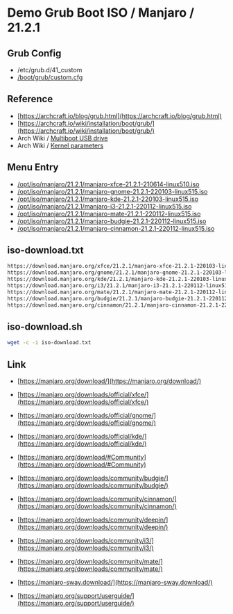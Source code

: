 

# Demo Grub Boot ISO / Manjaro / 21.2.1

## Grub Config

* /etc/grub.d/41_custom
* [/boot/grub/custom.cfg](custom.cfg)


## Reference

* [https://archcraft.io/blog/grub.html](https://archcraft.io/blog/grub.html)
* [https://archcraft.io/wiki/installation/boot/grub/](https://archcraft.io/wiki/installation/boot/grub/)
* Arch Wiki / [Multiboot USB drive](https://wiki.archlinux.org/title/Multiboot_USB_drive#Configuring_GRUB)
* Arch Wiki / [Kernel parameters](https://wiki.archlinux.org/title/Kernel_parameters#GRUB)


## Menu Entry

* [/opt/iso/manjaro/21.2.1/manjaro-xfce-21.2.1-210614-linux510.iso](https://download.manjaro.org/xfce/21.2.1/manjaro-xfce-21.2.1-220103-linux515.iso)
* [/opt/iso/manjaro/21.2.1/manjaro-gnome-21.2.1-220103-linux515.iso](https://download.manjaro.org/gnome/21.2.1/manjaro-gnome-21.2.1-220103-linux515.iso)
* [/opt/iso/manjaro/21.2.1/manjaro-kde-21.2.1-220103-linux515.iso](https://download.manjaro.org/kde/21.2.1/manjaro-kde-21.2.1-220103-linux515.iso)
* [/opt/iso/manjaro/21.2.1/manjaro-i3-21.2.1-220112-linux515.iso](https://download.manjaro.org/i3/21.2.1/manjaro-i3-21.2.1-220112-linux515.iso)
* [/opt/iso/manjaro/21.2.1/manjaro-mate-21.2.1-220112-linux515.iso](https://download.manjaro.org/mate/21.2.1/manjaro-mate-21.2.1-220112-linux515.iso)
* [/opt/iso/manjaro/21.2.1/manjaro-budgie-21.2.1-220112-linux515.iso](https://download.manjaro.org/budgie/21.2.1/manjaro-budgie-21.2.1-220112-linux515.iso)
* [/opt/iso/manjaro/21.2.1/manjaro-cinnamon-21.2.1-220112-linux515.iso](https://download.manjaro.org/cinnamon/21.2.1/manjaro-cinnamon-21.2.1-220112-linux515.iso)

## iso-download.txt

``` sh
https://download.manjaro.org/xfce/21.2.1/manjaro-xfce-21.2.1-220103-linux515.iso
https://download.manjaro.org/gnome/21.2.1/manjaro-gnome-21.2.1-220103-linux515.iso
https://download.manjaro.org/kde/21.2.1/manjaro-kde-21.2.1-220103-linux515.iso
https://download.manjaro.org/i3/21.2.1/manjaro-i3-21.2.1-220112-linux515.iso
https://download.manjaro.org/mate/21.2.1/manjaro-mate-21.2.1-220112-linux515.iso
https://download.manjaro.org/budgie/21.2.1/manjaro-budgie-21.2.1-220112-linux515.iso
https://download.manjaro.org/cinnamon/21.2.1/manjaro-cinnamon-21.2.1-220112-linux515.iso
```

## iso-download.sh

``` sh
wget -c -i iso-download.txt
```

## Link

* [https://manjaro.org/download/](https://manjaro.org/download/)
* [https://manjaro.org/downloads/official/xfce/](https://manjaro.org/downloads/official/xfce/)
* [https://manjaro.org/downloads/official/gnome/](https://manjaro.org/downloads/official/gnome/)
* [https://manjaro.org/downloads/official/kde/](https://manjaro.org/downloads/official/kde/)

* [https://manjaro.org/download/#Community](https://manjaro.org/download/#Community)
* [https://manjaro.org/downloads/community/budgie/](https://manjaro.org/downloads/community/budgie/)
* [https://manjaro.org/downloads/community/cinnamon/](https://manjaro.org/downloads/community/cinnamon/)
* [https://manjaro.org/downloads/community/deepin/](https://manjaro.org/downloads/community/deepin/)
* [https://manjaro.org/downloads/community/i3/](https://manjaro.org/downloads/community/i3/)
* [https://manjaro.org/downloads/community/mate/](https://manjaro.org/downloads/community/mate/)
* [https://manjaro-sway.download/](https://manjaro-sway.download/)

* [https://manjaro.org/support/userguide/](https://manjaro.org/support/userguide/)
